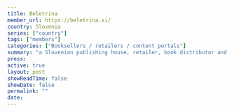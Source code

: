 ```yaml
---
title: Beletrina
member_url: https://beletrina.si/
country: Slovenia
series: ["country"] 
tags: ["members"]
categories: ["Booksellers / retailers / content portals"] 
summary: "a Slovenian publishing house, retailer, book distributor and technical service provider."
press:
active: true
layout: post
showReadTime: false
showDate: false
permalink: ""
date: 
---
```

